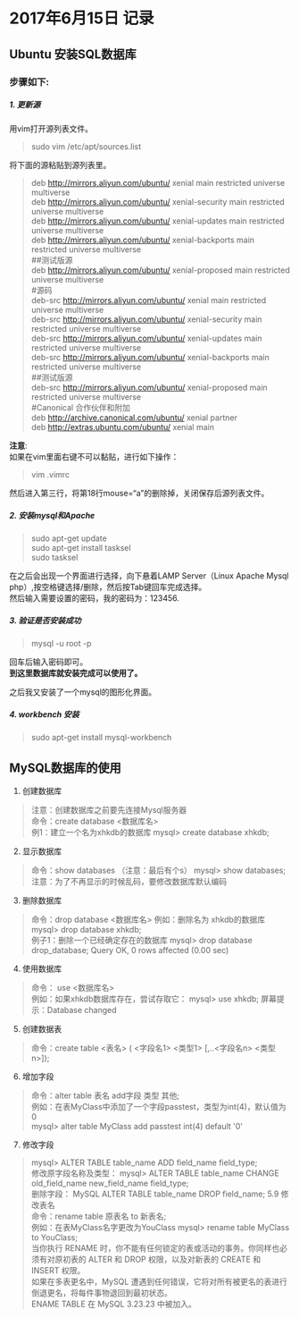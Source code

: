 # 2017年6月15日 记录
## Ubuntu 安装SQL数据库  
### 步骤如下:
##### 1. 更新源  
用vim打开源列表文件。  
> sudo vim /etc/apt/sources.list  

将下面的源粘贴到源列表里。  
> deb http://mirrors.aliyun.com/ubuntu/ xenial main restricted universe multiverse  
deb http://mirrors.aliyun.com/ubuntu/ xenial-security main restricted universe multiverse  
deb http://mirrors.aliyun.com/ubuntu/ xenial-updates main restricted universe multiverse   
deb http://mirrors.aliyun.com/ubuntu/ xenial-backports main restricted universe multiverse    
##测试版源  
deb http://mirrors.aliyun.com/ubuntu/ xenial-proposed main restricted universe multiverse  
#源码  
deb-src http://mirrors.aliyun.com/ubuntu/ xenial main restricted universe multiverse  
deb-src http://mirrors.aliyun.com/ubuntu/ xenial-security main restricted universe multiverse  
deb-src http://mirrors.aliyun.com/ubuntu/ xenial-updates main restricted universe multiverse  
deb-src http://mirrors.aliyun.com/ubuntu/ xenial-backports main restricted universe multiverse  
##测试版源  
deb-src http://mirrors.aliyun.com/ubuntu/ xenial-proposed main restricted universe multiverse  
#Canonical 合作伙伴和附加  
deb http://archive.canonical.com/ubuntu/ xenial partner  
deb http://extras.ubuntu.com/ubuntu/ xenial main  

**注意**:  
如果在vim里面右键不可以黏贴，进行如下操作：  
> vim .vimrc  

然后进入第三行，将第18行mouse=“a”的删除掉，关闭保存后源列表文件。  

##### 2. 安装mysql和Apache  
>sudo apt-get update  
sudo apt-get install tasksel  
sudo tasksel   

在之后会出现一个界面进行选择，向下悬着LAMP Server（Linux Apache Mysql php）,按空格键选择/删除，然后按Tab键回车完成选择。  
然后输入需要设置的密码，我的密码为：123456.  

##### 3. 验证是否安装成功  
>mysql -u root -p  

回车后输入密码即可。  
**到这里数据库就安装完成可以使用了。**  

之后我又安装了一个mysql的图形化界面。  
##### 4. workbench 安装
>sudo apt-get install mysql-workbench

## MySQL数据库的使用
1. 创建数据库  
>注意：创建数据库之前要先连接Mysql服务器  
命令：create database <数据库名>  
例1：建立一个名为xhkdb的数据库 mysql> create database xhkdb;    

2. 显示数据库
>命令：show databases （注意：最后有个s） mysql> show databases;  
注意：为了不再显示的时候乱码，要修改数据库默认编码  

3. 删除数据库
>命令：drop database <数据库名> 例如：删除名为 xhkdb的数据库 mysql> drop database xhkdb;  
例子1：删除一个已经确定存在的数据库 mysql> drop database drop_database; Query OK, 0 rows affected (0.00 sec) 

4. 使用数据库  
>命令： use <数据库名>  
例如：如果xhkdb数据库存在，尝试存取它： mysql> use xhkdb; 屏幕提示：Database changed  

5. 创建数据表  
> 命令：create table <表名> ( <字段名1> <类型1> [,..<字段名n> <类型n>]);

6. 增加字段  
>命令：alter table 表名 add字段 类型 其他;  
例如：在表MyClass中添加了一个字段passtest，类型为int(4)，默认值为0    
mysql> alter table MyClass add passtest int(4) default '0'    

7. 修改字段  
>mysql> ALTER TABLE table_name ADD field_name field_type;  
修改原字段名称及类型： mysql> ALTER TABLE table_name CHANGE old_field_name new_field_name field_type;  
删除字段： MySQL ALTER TABLE table_name DROP field_name; 5.9 修改表名  
命令：rename table 原表名 to 新表名;    
例如：在表MyClass名字更改为YouClass mysql> rename table MyClass to YouClass;  
当你执行 RENAME 时，你不能有任何锁定的表或活动的事务。你同样也必须有对原初表的 ALTER 和 DROP 权限，以及对新表的 CREATE 和 INSERT 权限。  
如果在多表更名中，MySQL 遭遇到任何错误，它将对所有被更名的表进行倒退更名，将每件事物退回到最初状态。  
ENAME TABLE 在 MySQL 3.23.23 中被加入。  

